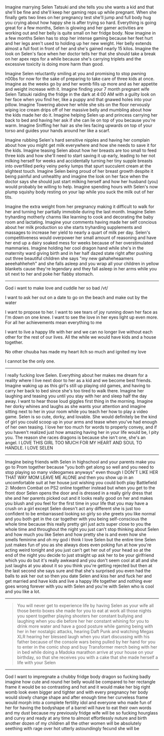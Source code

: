 Imagine marrying Selen Tatsuki and she tells you she wants a kid and that she'll be fine and she'll keep her gaming reps up while pregnant. When she finally gets two lines on her pregnancy test she'll jump and full body hug you crying about how happy she is after trying so hard. Everything is going great for a few months, Selen is glowing and her gamer activities are working out and her belly is quite small on her fridge body. Now imagine in a few months Selen has to stop her intense gaming because her feet hurt and her legs aren't used to holding up her new weight. Her belly extends almost a full foot in front of her and she's gained nearly 15 kilos. Imagine the look on Selen's face when her doctor tells her that she should take a break on her apex reps for a while because she's carrying triplets and the excessive toxicity is doing more harm than good. 

Imagine Selen reluctantly smiling at you and promising to stop pwning n00bs for now for the sake of preparing to take care of three kids at once. Imagine as the weeks go by and her womb fills up more and as her appetite and weight increase with it. Imagine finding your 7 month pregnant wife Selen Tatsuki raiding the fridge in the dark at 4:00 AM with a guilty look on her face when you find her, like a puppy and that gnawed holes into your pillow. Imagine Towering above her while she sits on the floor nervously wiping ice cream drips off of her massive belly and mumbling about how the kids made her do it. Imagine helping Selen up and princess carrying her back to bed and having her ask if she can lie on top of you because you're warm. Imagine Sniffing her hair as she lies facing upwards on top of your torso and guides your hands around her like a scarf. 

Imagine rubbing Selen's hard sensitive nipples and having her complain about how you might get milk everywhere and how she needs to save it for the kids. Imagine teasing Selen about how her breasts are too small to feed three kids and how she'll need to start saving it up early, leading to her not milking herself for weeks and accidentally turning her tiny supple breasts into overfilled perky veiny perky lumps that spurt succulent cream at the slightest touch. Imagine Selen being proud of her breast growth despite it being painful and unhealthy and imagine the look on her face when the doctor says she should just start milking herself and how her husband (you) would probably be willing to help. Imagine spending hours with Selen's now plump squishy body resting on your lap while you suck the milk out of her tits. 

Imagine the extra weight from her pregnancy making it difficult to walk for her and turning her partially immobile during the last month. Imagine Selen tryharding motherly charms like learning to cook and decorating the baby room and lactating. Imagine your comments having made her self concious about her milk production so she starts tryharding supplements and massages to increase her yield to nearly a quart of milk per day. Selen's competitiveness would overpower her small amount of reasoning and have her end up a dairy soaked mess for weeks because of her overstimulated mammaries. Imagine holding her cool dragon hand while she's in the maternity ward giving birth and in her half dazed state right after pushing out three beautiful children she says "my new gahaheheaamers aeeehahheheh" and she falls asleep and you wrap all your children in yellow blankets cause they're legendary and they fall asleep in her arms while you sit next to her and poke her flabby stomach.

***

God i want to make love and cuddle her so bad /vt/

I want to ask her out on a date to go on the beach and make out by the water

I want to propose to her. I want to see tears of joy running down her face as I'm down on one knee. I want to see the love in her eyes light up even more. For all her achievements mean everything to me

I want to live a happy life with her and we can no longer live without each other for the rest of our lives. All the while we would have kids and a house together.

No other chuuba has made my heart itch so much and ignited my love

I cannot be the only one.

***

I really fucking love Selen. Everything about her makes me dream for a reality where I live next door to her as a kid and we become best friends. Imagine waking up as this girl's still up playing old games, and having to carry her back to bed since she's too tired to walk there. Imagine her laughing and teasing you until you stay with her and sleep half the day away. I want to hear those loud giggles first thing in the morning. Imagine her dorky whines and laughs as she wants your attention and imagine sitting next to her in your room while you teach her how to play a video game. Selen is so cute, dorky, and lovable. She would definitely be the kind of girl you could scoop up in your arms and tease when you've had enough of her own teasing. I love her too much for words to properly convey, and if you haven't realized just how amazing having her in your life would be, I pity you. The reason she races dragons is because she isn't one, she's an angel. I LOVE THIS GIRL TOO MUCH FOR MY HEART AND SOUL TO HANDLE. I LOVE SELEN

***

Imagine being friends with Selen in highschool and your parents make you go to Prom together because "you both get along so well and you need to stop playing so many videogames anyways" even though I DON'T LIKE HER THAT WAY MOM LEAVE ME ALONE and then you show up in an uncomfortable suit at her house just wishing you could both play Battlefield 2: Modern Combat on PS2 online together instead but when you get to the front door Selen opens the door and is dressed in a really girly dress that she and her parents picked out and it looks really good on her and makes you blush and you feel for the first time in your life that you may have a crush on a girl except Selen doesn't act any different she is just too confident to be embarrassed looking so girly so she greets you like normal and you both get in the car together with you being self-conscious the whole time because this really pretty girl just acts super close to you the whole time and throughout the night you just can't stop thinking about Selen and how much you like Selen and how pretty she is and even how she smells feminine and oh my god i think I love Selen but the entire time Selen just makes fun of you as she always does even poking fun at how you're acting weird tonight and you just can't get her out of your head so at the end of the night you decide to just straight up ask her to be your girlfriend which you do but it's really awkward and you don't seem cool at all and she just laughs at you about it so you think you're getting rejected but then at the last second she says sure and that she's surprised you even had the balls to ask her out so then you date Selen and kiss her and fuck her and get married and have kids and live a happy life together and nothing ever goes wrong forever with you with Selen and you're with Selen who is cool and you like a lot.

***

>You will never get to experience life by having Selen as your wife
>all those bento boxes she made for you to eat at work
>all those nights you spent together playing shooters
>her constant bullying and laughing when you die before her
>her constant whining for you to drink more water and have a good posture while gaming
>being with her in her nostalgic attacks, hearing Daft Punk and watching Megas XLR
>hearing her blessed laugh when you start discussing with his father because of the console wars
>being pulled by her hand for you to enter in the comic shop and buy Transformer merch
>being with her in bed while doing a Madoka marathon
>arrive at your house on your birthday, so that she receives you with a cake that she made herself
>a life with your Selen

***

God I want to impregnate a chubby fridge body dragon so fucking badly imagine how cute and round her belly would be compared to her rectangle frame it would be so contrasting and hot and it would make her big right womb look even bigger and tighter and with every pregnancy her body would slowly change shape and after enough time her curveless frame would morph into a complete fertility idol and everyone who made fun of her for having the bodyshape of a barrel will have to eat their own words and my dust because my previously fridge wife will be so fucking hourglass and curvy and ready at any time to almost effortlessly nuture and birth another dozen of my children all the other women will be absolutely seething with rage over hot utterly astoundingly fecund she will be